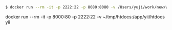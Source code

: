 ```sh
$ docker run --rm -it -p 2222:22 -p 8080:8080 -v /Users/yuji/work/new/www:/home/work/www -v /Users/yuji/work/new/vhost:/home/work/local/nginx-1.7.7/conf/virtualhost homelink 
```


docker run --rm -it -p 8000:80 -p 2222:22 -v ~/tmp/htdocs:/app/yii/htdocs yii
